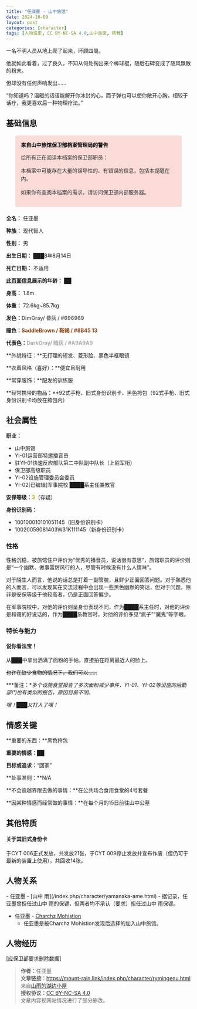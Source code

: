 ```yaml
---
title: "任亚墨 - 山中旅馆"
date: 2024-10-09
layout: post
categories: [character]
tags: [人物设定, CC BY-NC-SA 4.0,山中旅馆, 转载]
---
```


一名不明人员从地上爬了起来，环顾四周。

他就如此看着，过了良久，不知从何处掏出来个棒球棍，随后石碑变成了随风飘散的粉末。

但却没有任何声响发出……

“你知道吗？温暖的话语能解开你冰封的心，而子弹也可以使你敞开心胸。相较于话疗，我更喜欢后一种物理疗法。”


<div class="mz-tt"><h2>基础信息</h2></div>

<div style="background-color:#fadbd8;padding:15px;margin:20px auto;border-radius: 4px;font-size: 14px;color: #333;max-width:600px;width:90%; box-sizing:border-box;">
    <span style="font-weight:bold;margin-bottom:10px;color:#000000;text-align: center;">来自山中旅馆保卫部档案管理局的警告</span>
    <div style="line-height:1.6;">
        <p>给所有正在阅读本档案的保卫部职员：</p>
        <p>本档案中可能存在大量的误导性的、有错误的信息，包括本提醒在内。</p>
        <p>如果你有查阅本档案的需求，请访问保卫部内部服务器。</p>
    </div>
</div>

**全名：** 任亚墨

**种族：** 现代智人

**性别：** 男

**出生日期：** ███8年8月14日

**死亡日期：** 不适用

**<u>此页面信息</u>展示的年龄：** ██

**身高：** 1.8m

**体重：** 72.6kg~85.7kg

**发色：**<span style="color:#696969;font-weight:bold;">DimGray/ 昏灰 / #696969</span>

**瞳色：**<span style="color:#8B4513;font-weight:bold;">SaddleBrown / 鞍褐 / #8B45 13</span>

**代表色：**<span style="color:#A9A9A9;font-weight:bold;">DarkGray/ 暗灰 / #A9A9A9</span>

**外貌特征：**无打理的短发、菱形脸、黑色半框眼镜

**衣着风格（喜好）：**便宜且耐用

**常穿服饰：**配发的训练服

**经常携带的物品：**92式手枪、旧式身份识别卡、黑色挎包（92式手枪、旧式身份识别卡均放在挎包内）

<div class="mz-tt"><h2>社会属性</h2></div>

**职业：**
- 山中旅馆
 - YI-01运营部特邀播音员
 - 驻YI-01快速反应部队第二中队副中队长（上尉军衔）
 - 保卫部高级职员
 - YI-02设施管理委员会委员
 - YI-02[已编辑]军事院校 ████系主任兼教官

**安保等级：**<span style="color:#cca800;font-weight:bold;">3</span>（存疑）

**身份识别码：**
- 100100010101051145（旧身份识别卡）
- 10020059081403W31K111145（新身份识别卡）

<div class="mz-tt"><h3>性格</h3></div>

性格沉稳，被旅馆住户评价为“优秀的播音员，说话很有意思”，旅馆职员的评价则是“一个幽默、做事雷厉风行的人，尽管有时候没有什么人情味”。

对于陌生人而言，他说的话总是打着一副管腔，且鲜少正面回答问题。对于熟悉他的人而言，可以发现其在交流过程中会出现一些黑色幽默的笑话，但对于问题，除非是安保等级于他较高者，仍是正面回答偏少。

在军事院校中，对他的评价则呈身份表现不同，作为████系主任时，对他的评价是和蔼的好说话的，作为████系教官时，对他的评价多见“疯子”“魔鬼”等字眼。


<div class="mz-tt"><h3>特长与能力</h3></div>

#### 说你看法宝！

从███中拿出洒满了面粉的手帕，直接拍在距离最近人的脸上。

~~也许在缺少食物的情况下，我们可以……~~

***备注：**多个设施食堂报告了多次面粉减少事件，YI-01、YI-02等设施的后勤部门也有类似的报告，原因目前不明。*

*嘿！███又打人了嘿！*


<div class="mz-tt"><h2>情感关键</h2></div>

**重要的东西：**黑色挎包

**重要的情感：**██

**目标或追求：**“回家”

**处事准则：**N/A

**不会逾越界限去做的事情：**在公共场合食用食堂的4号套餐

**因某种情感而经常做的事情：**在每个月的15日前往山中公墓


<div class="mz-tt"><h2>其他特质</h2></div>

#### 关于其旧式身份卡

于CYT 006正式发放，共发放21张，于CYT 009停止发放并宣布作废（但仍可于最新的装置上使用），共回收14张。

<div class="mz-tt"><h2>人物关系</h2></div>
- 任亚墨 - [山中 雨](/index.php/character/yamanaka-ame.html)
  - 据记录，任亚墨曾担任过山中 雨的保镖，但两者均不承认（要求）担任过山中 雨保镖。

- 任亚墨 - [Charchz Mohistion](/index.php/character/Charchz-Mohistion.html)
   - 任亚墨是被Charchz Mohistion发现后选择的加入山中旅馆。

<div class="mz-tt"><h2>人物经历</h2></div>

[应保卫部要求删除数据]


<blockquote>
<p><strong>作者：</strong>任亚墨<br>
<strong>文章链接：</strong><a href="https://mount-rain.link/index.php/character/rymingenu.html" target="_blank">https://mount-rain.link/index.php/character/rymingenu.html</a><br>
来自<a href="https://mount-rain.link" target="_blank">山雨的湖边小屋</a><br>
<strong>授权协议：</strong><a href="https://creativecommons.org/licenses/by-nc-sa/4.0/" target="_blank">CC BY-NC-SA 4.0</a><br>
文章内容视网站情况进行了部分删改。</p>
</blockquote>

